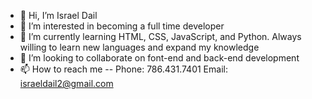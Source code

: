 - 👋 Hi, I’m Israel Dail
- 👀 I’m interested in becoming a full time developer
- 🌱 I’m currently learning HTML, CSS, JavaScript, and Python. Always willing to learn new languages and expand my knowledge
- 💞️ I’m looking to collaborate on font-end and back-end development
- 📫 How to reach me -- Phone: 786.431.7401 
                         Email: israeldail2@gmail.com 

<!---
izzy417/izzy417 is a ✨ special ✨ repository because its `README.md` (this file) appears on your GitHub profile.
You can click the Preview link to take a look at your changes.
--->
